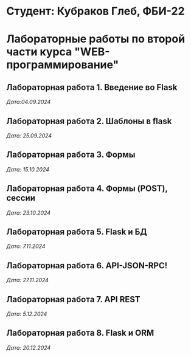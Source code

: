 # Студент: Кубраков Глеб, ФБИ-22
# Лабораторные работы по второй части курса "WEB-программирование"
## Лабораторная работа 1. Введение во Flask

*Дата:04.09.2024*

## Лабораторная работа 2. Шаблоны в flask
*Дата: 25.09.2024*

## Лабораторная работа 3. Формы

*Дата: 15.10.2024*

## Лабораторная работа 4. Формы (POST), сессии
*Дата: 23.10.2024*

## Лабораторная работа 5. Flask и БД
*Дата: 7.11.2024*

## Лабораторная работа 6. API-JSON-RPC!
*Дата: 27.11.2024*

## Лабораторная работа 7. API REST
*Дата: 5.12.2024*

## Лабораторная работа 8. Flask и ORM
*Дата: 20.12.2024*